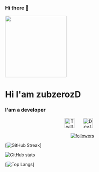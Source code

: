 ### Hi there 👋

<div id="header" aling="center">
    <img src="https://media2.giphy.com/media/v1.Y2lkPTc5MGI3NjExNzM5Y2JmYTYzZjY1ZTg5ZTM5YmU3MWE5NjVjM2I4OTVmMTVhOWFlYyZjdD1n/XPgWHIXKs6iikOx5a1/giphy.gif" width="200" />
    <h1 aling="center">Hi I'am zubzerozD</h1>
    <h3 aling="center">I'am a developer</h3>
    </div>

<p align="center">
  <a href="https://twitter.com/noob_saibot_py"><img width="32px" alt="Twitter" title="Twitter" src="https://i.imgur.com/OXZM1L6.png"/></a>
    &#8287;&#8287;&#8287;&#8287;&#8287;
  <a href="https://dev.to/zubzerozd"><img width="32px" alt="Dev.to" title="zubzerozD Dev.to" src="https://i.imgur.com/mVm29vK.png"></a>
    &#8287;&#8287;&#8287;&#8287;&#8287;
</p>

<p align="center">
  <a href="https://github.com/zubzerozD?tab=followers">
    <img alt="followers" title="Follow me on Github" src="https://custom-icon-badges.demolab.com/github/followers/zubzerozD?color=236ad3&labelColor=1155ba&style=for-the-badge&logo=person-add&label=Follow&logoColor=white"/></a>
</p>

[![GitHub Streak](http://github-readme-streak-stats.herokuapp.com?user=zubzerozD&theme=github-dark-blue&border_radius=5&locale=es&date_format=j%20M%5B%20Y%5D&mode=weekly)]

![GitHub stats](https://github-readme-stats.vercel.app/api?username=zubzerozD&show_icons=true&theme=tokyonight)

[![Top Langs](https://github-readme-stats.vercel.app/api/top-langs/?username=zubzerozD&layout=compact)]

